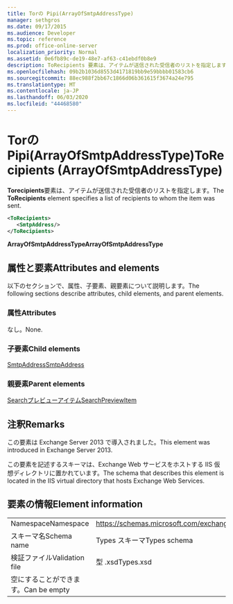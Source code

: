```yaml
---
title: Torの Pipi(ArrayOfSmtpAddressType)
manager: sethgros
ms.date: 09/17/2015
ms.audience: Developer
ms.topic: reference
ms.prod: office-online-server
localization_priority: Normal
ms.assetid: 0e6fb89c-de19-48e7-af63-c41ebdf0b8e9
description: ToRecipients 要素は、アイテムが送信された受信者のリストを指定します。
ms.openlocfilehash: 09b2b1036d8553d4171819bb9e59bbbb01583cb6
ms.sourcegitcommit: 88ec988f2bb67c1866d06b361615f3674a24e795
ms.translationtype: MT
ms.contentlocale: ja-JP
ms.lasthandoff: 06/03/2020
ms.locfileid: "44468580"
---
```

# <a name="torecipients-arrayofsmtpaddresstype"></a><span data-ttu-id="7c1d9-103">Torの Pipi(ArrayOfSmtpAddressType)</span><span class="sxs-lookup"><span data-stu-id="7c1d9-103">ToRecipients (ArrayOfSmtpAddressType)</span></span>

<span data-ttu-id="7c1d9-104">**Torecipients**要素は、アイテムが送信された受信者のリストを指定します。</span><span class="sxs-lookup"><span data-stu-id="7c1d9-104">The **ToRecipients** element specifies a list of recipients to whom the item was sent.</span></span> 
  
```XML
<ToRecipients>
   <SmtpAddress/>
</ToRecipients>
```

 <span data-ttu-id="7c1d9-105">**ArrayOfSmtpAddressType**</span><span class="sxs-lookup"><span data-stu-id="7c1d9-105">**ArrayOfSmtpAddressType**</span></span>
## <a name="attributes-and-elements"></a><span data-ttu-id="7c1d9-106">属性と要素</span><span class="sxs-lookup"><span data-stu-id="7c1d9-106">Attributes and elements</span></span>

<span data-ttu-id="7c1d9-107">以下のセクションで、属性、子要素、親要素について説明します。</span><span class="sxs-lookup"><span data-stu-id="7c1d9-107">The following sections describe attributes, child elements, and parent elements.</span></span>
  
### <a name="attributes"></a><span data-ttu-id="7c1d9-108">属性</span><span class="sxs-lookup"><span data-stu-id="7c1d9-108">Attributes</span></span>

<span data-ttu-id="7c1d9-109">なし。</span><span class="sxs-lookup"><span data-stu-id="7c1d9-109">None.</span></span>
  
### <a name="child-elements"></a><span data-ttu-id="7c1d9-110">子要素</span><span class="sxs-lookup"><span data-stu-id="7c1d9-110">Child elements</span></span>

[<span data-ttu-id="7c1d9-111">SmtpAddress</span><span class="sxs-lookup"><span data-stu-id="7c1d9-111">SmtpAddress</span></span>](smtpaddress.md)
  
### <a name="parent-elements"></a><span data-ttu-id="7c1d9-112">親要素</span><span class="sxs-lookup"><span data-stu-id="7c1d9-112">Parent elements</span></span>

[<span data-ttu-id="7c1d9-113">Searchプレビューアイテム</span><span class="sxs-lookup"><span data-stu-id="7c1d9-113">SearchPreviewItem</span></span>](searchpreviewitem.md)
  
## <a name="remarks"></a><span data-ttu-id="7c1d9-114">注釈</span><span class="sxs-lookup"><span data-stu-id="7c1d9-114">Remarks</span></span>

<span data-ttu-id="7c1d9-115">この要素は Exchange Server 2013 で導入されました。</span><span class="sxs-lookup"><span data-stu-id="7c1d9-115">This element was introduced in Exchange Server 2013.</span></span>
  
<span data-ttu-id="7c1d9-116">この要素を記述するスキーマは、Exchange Web サービスをホストする IIS 仮想ディレクトリに置かれています。</span><span class="sxs-lookup"><span data-stu-id="7c1d9-116">The schema that describes this element is located in the IIS virtual directory that hosts Exchange Web Services.</span></span>
  
## <a name="element-information"></a><span data-ttu-id="7c1d9-117">要素の情報</span><span class="sxs-lookup"><span data-stu-id="7c1d9-117">Element information</span></span>

|||
|:-----|:-----|
|<span data-ttu-id="7c1d9-118">Namespace</span><span class="sxs-lookup"><span data-stu-id="7c1d9-118">Namespace</span></span>  <br/> |https://schemas.microsoft.com/exchange/services/2006/types  <br/> |
|<span data-ttu-id="7c1d9-119">スキーマ名</span><span class="sxs-lookup"><span data-stu-id="7c1d9-119">Schema name</span></span>  <br/> |<span data-ttu-id="7c1d9-120">Types スキーマ</span><span class="sxs-lookup"><span data-stu-id="7c1d9-120">Types schema</span></span>  <br/> |
|<span data-ttu-id="7c1d9-121">検証ファイル</span><span class="sxs-lookup"><span data-stu-id="7c1d9-121">Validation file</span></span>  <br/> |<span data-ttu-id="7c1d9-122">型 .xsd</span><span class="sxs-lookup"><span data-stu-id="7c1d9-122">Types.xsd</span></span>  <br/> |
|<span data-ttu-id="7c1d9-123">空にすることができます。</span><span class="sxs-lookup"><span data-stu-id="7c1d9-123">Can be empty</span></span>  <br/> ||
   


